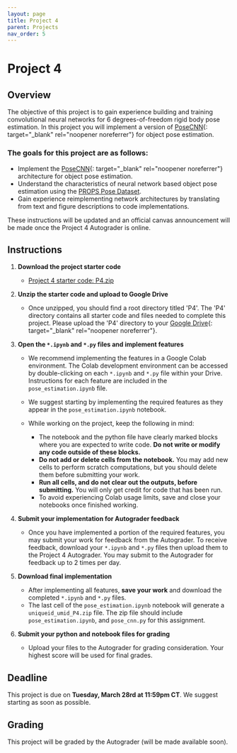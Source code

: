 ```yaml
---
layout: page
title: Project 4
parent: Projects
nav_order: 5
---
```

 
# Project 4

## Overview
The objective of this project is to gain experience building and training convolutional neural networks for 6 degrees-of-freedom rigid body pose estimation. In this project you will implement a version of [PoseCNN](https://arxiv.org/abs/1711.00199){: target="_blank" rel="noopener noreferrer"} for object pose estimation.

### The goals for this project are as follows:
 - Implement the [PoseCNN](https://arxiv.org/abs/1711.00199){: target="_blank" rel="noopener noreferrer"} architecture for object pose estimation.
 - Understand the characteristics of neural network based object pose estimation using the [PROPS Pose Dataset](/CSCI5980-Spr23-DeepRob/datasets/props-pose/).
 - Gain experience reimplementing network architectures by translating from text and figure descriptions to code implementations.

These instructions will be updated and an official canvas announcement will be made once the Project 4 Autograder is online.


## Instructions

1. <b>Download the project starter code</b>
    - [Project 4 starter code: P4.zip](https://deeprob.org/assets/projects/P4.zip)

2. <b>Unzip the starter code and upload to Google Drive</b>
    - Once unzipped, you should find a root directory titled 'P4'. The 'P4' directory contains all starter code and files needed to complete this project. Please upload the 'P4' directory to your [Google Drive](https://drive.google.com/){: target="_blank" rel="noopener noreferrer"}.

3. <b>Open the `*.ipynb` and `*.py` files and implement features</b>
    - We recommend implementing the features in a Google Colab environment. The Colab development environment can be accessed by double-clicking on each `*.ipynb` and `*.py` file within your Drive. Instructions for each feature are included in the `pose_estimation.ipynb` file.

    - We suggest starting by implementing the required features as they appear in the `pose_estimation.ipynb` notebook.

    - While working on the project, keep the following in mind:

        - The notebook and the python file have clearly marked blocks where you are expected to write code. <b>Do not write or modify any code outside of these blocks.</b>
        - <b>Do not add or delete cells from the notebook.</b> You may add new cells to perform scratch computations, but you should delete them before submitting your work.
        - <b>Run all cells, and do not clear out the outputs, before submitting.</b> You will only get credit for code that has been run.
        - To avoid experiencing Colab usage limits, save and close your notebooks once finished working.

4. <b>Submit your implementation for Autograder feedback</b>
	- Once you have implemented a portion of the required features, you may submit your work for feedback from the Autograder. To receive feedback, download your `*.ipynb` and `*.py` files then upload them to the Project 4 Autograder. You may submit to the Autograder for feedback up to 2 times per day.

5. <b>Download final implementation</b>
    - After implementing all features, <b>save your work</b> and download the completed `*.ipynb` and `*.py` files. 
    - The last cell of the `pose_estimation.ipynb` notebook will generate a `uniqueid_umid_P4.zip` file. The zip file should include `pose_estimation.ipynb`, and `pose_cnn.py` for this assignment.

6. <b>Submit your python and notebook files for grading</b>
    - Upload your files to the Autograder for grading consideration. Your highest score will be used for final grades.

## Deadline

This project is due on <b>Tuesday, March 28rd at 11:59pm CT</b>. We suggest starting as soon as possible.

## Grading

This project will be graded by the Autograder (will be made available soon).
